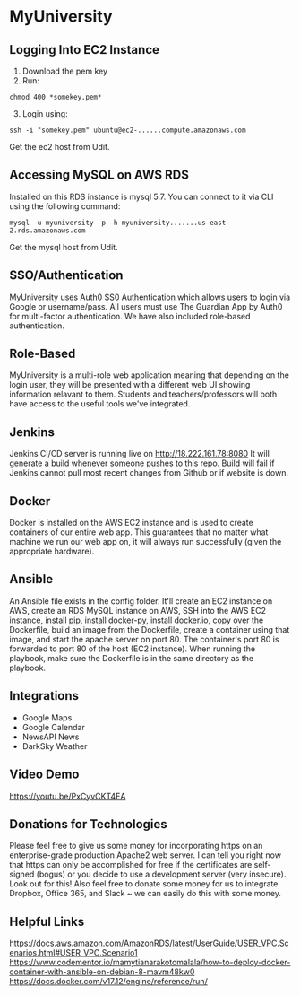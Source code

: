 # MyUniversity

## Logging Into EC2 Instance
1. Download the pem key
2. Run: 
```
chmod 400 *somekey.pem*
```
3. Login using:
```
ssh -i "somekey.pem" ubuntu@ec2-......compute.amazonaws.com
```
Get the ec2 host from Udit.

## Accessing MySQL on AWS RDS
Installed on this RDS instance is mysql 5.7. You can connect to it via CLI using the following command:
```
mysql -u myuniversity -p -h myuniversity.......us-east-2.rds.amazonaws.com
```
Get the mysql host from Udit.

## SSO/Authentication

MyUniversity uses Auth0 SS0 Authentication which allows users to login via Google or username/pass. All users must use The Guardian App by Auth0 for multi-factor authentication. We have also included role-based authentication.

## Role-Based

MyUniversity is a multi-role web application meaning that depending on the login user, they will be presented with a  different web UI showing information relavant to them. Students and teachers/professors will both have access to the useful tools we've integrated. 

## Jenkins

Jenkins CI/CD server is running live on http://18.222.161.78:8080 
It will generate a build whenever someone pushes to this repo. Build will fail if Jenkins cannot pull most recent changes from Github or if website is down. 

## Docker

Docker is installed on the AWS EC2 instance and is used to create containers of our entire web app. This guarantees that no matter what machine we run our web app on, it will always run successfully (given the appropriate hardware). 

## Ansible

An Ansible file exists in the config folder. It'll create an EC2 instance on AWS, create an RDS MySQL instance on AWS, SSH into the AWS EC2 instance, install pip, install docker-py, install docker.io, copy over the Dockerfile, build an image from the Dockerfile, create a container using that image, and start the apache server on port 80. The container's port 80 is forwarded to port 80 of the host (EC2 instance). When running the playbook, make sure the Dockerfile is in the same directory as the playbook. 

## Integrations
* Google Maps
* Google Calendar
* NewsAPI News
* DarkSky Weather

## Video Demo
https://youtu.be/PxCyvCKT4EA

## Donations for Technologies
Please feel free to give us some money for incorporating https on an enterprise-grade production Apache2 web server. I can tell you right now that https can only be accomplished for free if the certificates are self-signed (bogus) or you decide to use a development server (very insecure). Look out for this! Also feel free to donate some money for us to integrate Dropbox, Office 365, and Slack ~ we can easily do this with some money. 

## Helpful Links
https://docs.aws.amazon.com/AmazonRDS/latest/UserGuide/USER_VPC.Scenarios.html#USER_VPC.Scenario1
https://www.codementor.io/mamytianarakotomalala/how-to-deploy-docker-container-with-ansible-on-debian-8-mavm48kw0
https://docs.docker.com/v17.12/engine/reference/run/
